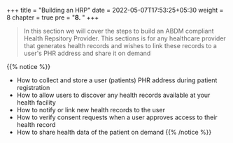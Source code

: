 +++
title = "Building an HRP"
date = 2022-05-07T17:53:25+05:30
weight = 8
chapter = true
pre = "<b>8. </b>"
+++

>In this section we will cover the steps to build an ABDM compliant Health Repsitory Provider. This sections is for any healthcare provider that generates health records and wishes to link these records to a user's PHR address and share it on demand

{{% notice %}}
- How to collect and store a user (patients) PHR address during patient registration
- How to allow users to discover any health records available at your health facility
- How to notify or link new health records to the user
- How to verify consent requests when a user approves access to their health record
- How to share health data of the patient on demand 
{{% /notice %}}